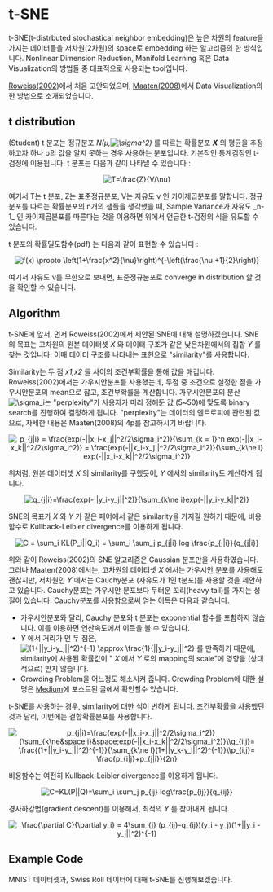 # t-SNE
t-SNE(t-distrbuted stochastical neighbor embedding)은 높은 차원의 feature을 가지는 데이터들을 저차원(2차원)의 space로 embedding 하는 알고리즘의 한 방식입니다. 
Nonlinear Dimension Reduction, Manifold Learning 혹은 Data Visualization의 방법들 중 대표적으로 사용되는 tool입니다.

[Roweiss(2002)](https://cs.nyu.edu/~roweis/papers/sne_final.pdf)에서 처음 고안되었으며, [Maaten(2008)](https://jmlr.org/papers/volume9/vandermaaten08a/vandermaaten08a.pdf)에서 Data Visualization의 한 방법으로 소개되었습니다.

## t distribution
(Student) t 분포는 정규분포 _N(μ,<img src="https://latex.codecogs.com/svg.image?\sigma^2" title="\sigma^2" />)_ 를 따르는 확률분포 _**X**_ 의 평균을 추정하고자 하나 σ의 값을 알지 못하는 경우 사용하는 분포입니다. 기본적인 통계검정인 t-검정에 이용됩니다.
t 분포는 다음과 같이 나타낼 수 있습니다 : 
<p align="center">
  <img src="https://latex.codecogs.com/svg.image?T=\frac{Z}{V/\nu}" title="T=\frac{Z}{V/\nu}" />
</p>
여기서 T는 t 분포, Z는 표준정규분포, V는 자유도 ν 인 카이제곱분포를 말합니다. 정규분포를 따르는 확률분포의 n개의 샘플을 생각했을 때, Sample Variance가 자유도 _n-1_ 인 카이제곱분포를 따른다는 것을 이용하면 위에서 언급한 t-검정의 식을 유도할 수 있습니다.

t 분포의 확률밀도함수(pdf) 는 다음과 같이 표현할 수 있습니다 :
<p align="center">
  <img src="https://latex.codecogs.com/svg.image?f(x)&space;\propto&space;&space;\left(1&plus;\frac{x^2}{\nu}\right)^{-\left(\frac{\nu&space;&plus;1}{2}\right)}" title="f(x) \propto \left(1+\frac{x^2}{\nu}\right)^{-\left(\frac{\nu +1}{2}\right)}" />
</p>
여기서 자유도 ν를 무한으로 보내면, 표준정규분포로 converge in distribution 할 것을 확인할 수 있습니다.

## Algorithm
t-SNE에 앞서, 먼저 Roweiss(2002)에서 제안된 SNE에 대해 설명하겠습니다.
SNE의 목표는 고차원의 원본 데이터셋 _X_ 와 데이터 구조가 같은 낮은차원에서의 집합  _Y_ 를 찾는 것입니다. 이때 데이터 구조를 나타내는 표현으로 "similarity"를 사용합니다.

Similarity는 두 점 _x1,x2_ 들 사이의 조건부확률을 통해 값을 매깁니다. Roweiss(2002)에서는 가우시안분포를 사용했는데, 두점 중 조건으로 설정한 점을 가우시안분포의 mean으로 잡고, 조건부확률을 계산합니다. 가우시안분포의 분산 <img src="https://latex.codecogs.com/svg.image?\sigma_i" title="\sigma_i" />는 "perplexity"가 사용자가 미리 정해둔 값 (5~50)에 맞도록 binary search를 진행하여 결정하게 됩니다. "perplexity"는 데이터의 엔트로피에 관련된 값으로, 자세한 내용은 Maaten(2008)의 4p를 참고하시기 바랍니다.
<p align="center">
  <img src="https://latex.codecogs.com/svg.image?p_{j|i}&space;=&space;\frac{exp(-||x_i-x_j||^2/2\sigma_i^2)}{\sum_{k&space;=&space;1}^n&space;exp(-||x_i-x_k||^2/2\sigma_i^2)}&space;=&space;\frac{exp(-||x_i-x_j||^2/2\sigma_i^2)}{\sum_{k\ne&space;i}&space;exp(-||x_i-x_k||^2/2\sigma_i^2)}" title="p_{j|i} = \frac{exp(-||x_i-x_j||^2/2\sigma_i^2)}{\sum_{k = 1}^n exp(-||x_i-x_k||^2/2\sigma_i^2)} = \frac{exp(-||x_i-x_j||^2/2\sigma_i^2)}{\sum_{k\ne i} exp(-||x_i-x_k||^2/2\sigma_i^2)}" />
</p>

위처럼, 원본 데이터셋 _X_ 의 similarity를 구했듯이, _Y_ 에서의 similarity도 계산하게 됩니다.

<p align="center">
  <img src="https://latex.codecogs.com/svg.image?q_{j|i}=\frac{exp(-||y_i-y_j||^2)}{\sum_{k\ne&space;i}exp(-||y_i-y_k||^2)}" title="q_{j|i}=\frac{exp(-||y_i-y_j||^2)}{\sum_{k\ne i}exp(-||y_i-y_k||^2)}" />
</p>

SNE의 목표가 _X_ 와 _Y_ 가 같은 페어에서 같은 similarity을 가지길 원하기 때문에, 비용함수로 Kullback-Leibler divergence를 이용하게 됩니다. 
<p align="center">
  <img src="https://latex.codecogs.com/svg.image?C&space;=&space;\sum_i&space;KL(P_i||Q_i)&space;=&space;\sum_i&space;\sum_j&space;p_{j|i}&space;log&space;\frac{p_{j|i}}{q_{j|i}}" title="C = \sum_i KL(P_i||Q_i) = \sum_i \sum_j p_{j|i} log \frac{p_{j|i}}{q_{j|i}}" />
</p>

위와 같이 Roweiss(2002)의 SNE 알고리즘은 Gaussian 분포만을 사용하였습니다. 그러나 Maaten(2008)에서는, 고차원의 데이터셋 _X_ 에서는 가우시안 분포를 사용해도 괜찮지만, 저차원인 _Y_ 에서는 Cauchy분포 (자유도가 1인 t분포)를 사용할 것을 제안하고 있습니다. Cauchy분포는 가우시안 분포보다 두터운 꼬리(heavy tail)를 가지는 성질이 있습니다. Cauchy분포를 사용함으로써 얻는 이득은 다음과 같습니다.

- 가우시안분포와 달리, Cauchy 분포와 t 분포는 exponential 함수를 포함하지 않습니다. 이를 이용하면 연산속도에서 이득을 볼 수 있습니다.
- _Y_ 에서 거리가 먼 두 점은, <img src="https://latex.codecogs.com/svg.image?(1&plus;||y_i-y_j||^2)^{-1}&space;\approx&space;\frac{1}{||y_i-y_j||^2}" title="(1+||y_i-y_j||^2)^{-1} \approx \frac{1}{||y_i-y_j||^2}" /> 를 만족하기 때문에, similarity에 사용된 확률값이 " _X_ 에서 _Y_ 로의 mapping의 scale"에 영향을 (상대적으로) 받지 않습니다.
- Crowding Problem을 어느정도 해소시켜 줍니다. Crowding Problem에 대한 설명은 [Medium](https://medium.com/@Vivek06/crowding-problem-c9ba85c3bb2d)에 포스트된 글에서 확인할수 있습니다.

t-SNE를 사용하는 경우, similarity에 대한 식이 변하게 됩니다. 조건부확률을 사용했던 것과 달리, 이번에는 결합확률분포를 사용합니다.
<p align="center">
  <img src="https://latex.codecogs.com/svg.image?p_{j|i}=\frac{exp(-||x_i-x_j||^2/2\sigma_i^2)}{\sum_{k\ne&space;i}&space;exp(-||x_i-x_k||^2/2\sigma_i^2)}\\q_{i,j}=&space;\frac{(1&plus;||y_i-y_j||^2)^{-1}}{\sum_{k\ne&space;l}(1&plus;||y_k-y_l||^2)^{-1}}\\p_{i,j}=&space;\frac{p_{i|j}&plus;p_{j|i}}{2n}&space;" title="p_{j|i}=\frac{exp(-||x_i-x_j||^2/2\sigma_i^2)}{\sum_{k\ne&space;i}&space;exp(-||x_i-x_k||^2/2\sigma_i^2)}\\q_{i,j}= \frac{(1+||y_i-y_j||^2)^{-1}}{\sum_{k\ne l}(1+||y_k-y_l||^2)^{-1}}\\p_{i,j}= \frac{p_{i|j}+p_{j|i}}{2n} " />
</p>

비용함수는 여전히 Kullback-Leibler divergence를 이용하게 됩니다.
<p align="center">
  <img src="https://latex.codecogs.com/svg.image?C=KL(P||Q)=\sum_i&space;\sum_j&space;p_{ij}&space;log\frac{p_{ij}}{q_{ij}}" title="C=KL(P||Q)=\sum_i \sum_j p_{ij} log\frac{p_{ij}}{q_{ij}}" />
</p>

경사하강법(gradient descent)를 이용해서, 최적의 _Y_ 를 찾아내게 됩니다.
<p align="center">
  <img src="https://latex.codecogs.com/svg.image?\frac{\partial&space;C}{\partial&space;y_i}&space;=&space;4\sum_{j}&space;(p_{ij}-q_{ij})(y_i&space;-&space;y_j)(1&plus;||y_i&space;-&space;y_j||^2)^{-1}" title="\frac{\partial C}{\partial y_i} = 4\sum_{j} (p_{ij}-q_{ij})(y_i - y_j)(1+||y_i - y_j||^2)^{-1}" />
</p>

## Example Code
MNIST 데이터셋과, Swiss Roll 데이터에 대해 t-SNE를 진행해보겠습니다.
